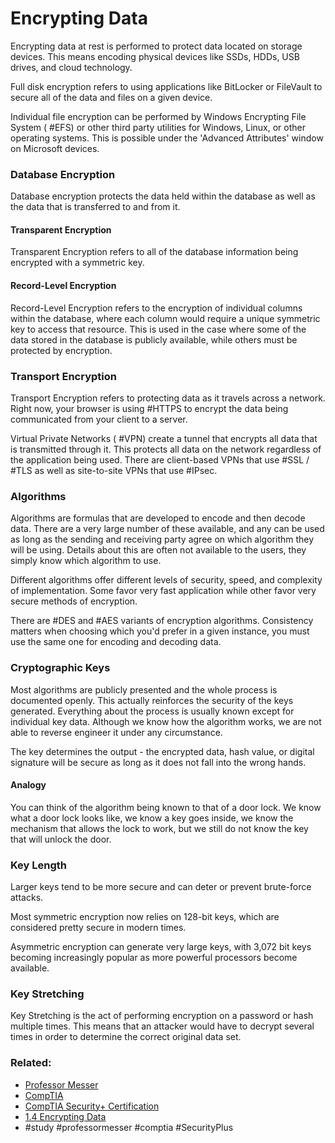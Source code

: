 # Encrypting Data

Encrypting data at rest is performed to protect data located on storage devices. This means encoding physical devices like SSDs, HDDs, USB drives, and cloud technology. 

Full disk encryption refers to using applications like BitLocker or FileVault to secure all of the data and files on a given device.

Individual file encryption can be performed by Windows Encrypting File System ( #EFS) or other third party utilities for Windows, Linux, or other operating systems. This is possible under the 'Advanced Attributes' window on Microsoft devices.

### Database Encryption

Database encryption protects the data held within the database as well as the data that is transferred to and from it. 

#### Transparent Encryption

Transparent Encryption refers to all of the database information being encrypted with a symmetric key. 

#### Record-Level Encryption

Record-Level Encryption refers to the encryption of individual columns within the database, where each column would require a unique symmetric key to access that resource. This is used in the case where some of the data stored in the database is publicly available, while others must be protected by encryption.

### Transport Encryption

Transport Encryption refers to protecting data as it travels across a network. Right now, your browser is using #HTTPS to encrypt the data being communicated from your client to a server.

Virtual Private Networks ( #VPN) create a tunnel that encrypts all data that is transmitted through it. This protects all data on the network regardless of the application being used. There are client-based VPNs that use #SSL / #TLS as well as site-to-site VPNs that use #IPsec.

### Algorithms

Algorithms are formulas that are developed to encode and then decode data. There are a very large number of these available, and any can be used as long as the sending and receiving party agree on which algorithm they will be using. Details about this are often not available to the users, they simply know which algorithm to use.

Different algorithms offer different levels of security, speed, and complexity of implementation. Some favor very fast application while other favor very secure methods of encryption.

There are #DES and #AES variants of encryption algorithms. Consistency matters when choosing which you'd prefer in a given instance, you must use the same one for encoding and decoding data.

### Cryptographic Keys

Most algorithms are publicly presented and the whole process is documented openly. This actually reinforces the security of the keys generated. Everything about the process is usually known except for individual key data. Although we know how the algorithm works, we are not able to reverse engineer it under any circumstance.

The key determines the output - the encrypted data, hash value, or digital signature will be secure as long as it does not fall into the wrong hands.

#### Analogy

You can think of the algorithm being known to that of a door lock. We know what a door lock looks like, we know a key goes inside, we know the mechanism that allows the lock to work, but we still do not know the key that will unlock the door.

### Key Length

Larger keys tend to be more secure and can deter or prevent brute-force attacks. 

Most symmetric encryption now relies on 128-bit keys, which are considered pretty secure in modern times. 

Asymmetric encryption can generate very large keys, with 3,072 bit keys becoming increasingly popular as more powerful processors become available.

### Key Stretching

Key Stretching is the act of performing encryption on a password or hash multiple times. This means that an attacker would have to decrypt several times in order to determine the correct original data set.

### Related:
- [Professor Messer](https://www.professormesser.com/free-a-plus-training/220-1101/220-1101-video/220-1101-laptop-hardware/ "Professor Messer A+ Guide")
- [CompTIA](https://www.comptia.org/ "CompTIA Homepage")
- [CompTIA Security+ Certification](https://www.comptia.org/certifications/security 'link to the official page for the security+ certification')
- [1.4 Encrypting Data](https://www.professormesser.com/security-plus/sy0-701/sy0-701-video/encrypting-data-sy0-701/ 'link to professor messer video for Encrypting Data')
- #study #professormesser #comptia #SecurityPlus 